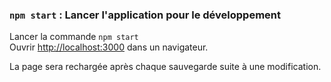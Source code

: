 ### `npm start` : Lancer l'application pour le développement

Lancer la commande `npm start`<br>
Ouvrir [http://localhost:3000](http://localhost:3000) dans un navigateur.

La page sera rechargée après chaque sauvegarde suite à une modification.
